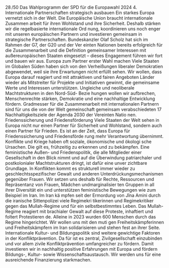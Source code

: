 28 /50
Das Wahlprogramm der SPD für die Europawahl 2024
4. Internationale Partnerschaften strategisch ausbauen
Ein starkes Europa vernetzt sich in der Welt. Die Europäische Union braucht internationale Zusammen­
arbeit für ihren Wohlstand und ihre Sicherheit. Deshalb stärken wir die regelbasierte internationale Ord­
nung, koordinieren uns noch enger mit unseren europäischen Partnern und investieren gemeinsam in 
strategische Partnerschaften. Bundeskanzler Olaf Scholz hat sich im Rahmen der G7, der G20 und der Ver­
einten Nationen bereits erfolgreich für die Zusammenarbeit und die Definition gemeinsamer Interessen 
mit außereuropäischen Staaten eingesetzt – dieses Engagement führen wir fort und bauen wir aus.
Europa zum Partner erster Wahl machen
Viele Staaten im Globalen Süden haben sich von den Verheißungen liberaler Demokratien abgewendet, 
weil sie ihre Erwartungen nicht erfüllt sehen. Wir wollen, dass Europa darauf reagiert und mit attraktiven 
und fairen Angeboten Länder wieder als Mitstreiter für Projekte und Initiativen gewinnt, die gemeinsame 
Werte und Interessen unterstützen. Ungleiche und neoliberale Machtstrukturen in den Nord-Süd- Bezie­
hungen wollen wir aufbrechen, Menschenrechte stärken, Demokratie und eine nachhaltige Entwicklung 
fördern. Gradmesser für die Zusammenarbeit mit internationalen Partnern sind für uns die von der Welt­
gemeinschaft gemeinsam verabschiedeten 17 Nachhaltigkeitsziele der Agenda 2030 der Vereinten Natio­
nen.
Friedenssicherung und Friedensförderung
Viele Staaten der Welt sehen in Europa nicht nur einen Partner für Sicherheit und Wohlstand, sondern 
auch einen Partner für Frieden. Es ist an der Zeit, dass Europa für Friedenssicherung und Friedensförde­
rung mehr Verantwortung übernimmt. Konflikte und Kriege haben oft soziale, ökonomische und ökologi­
sche Ursachen. Die gilt es, frühzeitig zu erkennen und zu bekämpfen.
Eine feministische Außen- und Friedenspolitik, die alle Mitglieder einer Gesellschaft in den Blick nimmt 
und auf die Überwindung patriarchaler und postkolonialer Machtstrukturen dringt, ist dafür eine unver­
zichtbare Grundlage. In Konflikten kommt es strukturell immer wieder zu geschlechtsspezifischer Gewalt 
und anderen Unterdrückungsmechanismen gegenüber Frauen.
Wir setzen uns deshalb für Rechte, Ressourcen und Repräsentanz von Frauen, Mädchen undmarginalisier­
ten Gruppen in all ihrer Diversität ein und unterstützen feministische Bewegungen wie zum Beispiel im 
Iran. Im Iran kä mpfen seit der Ermordung von Jîna Amini durch die iranische Sittenpolizei viele Regimekri­
tikerinnen und Regimekritiker gegen das Mullah-Regime und für ein selbstbestimmtes Leben.
Das Mullah-Regime reagiert mit brachialer Gewalt auf diese Proteste, inhaftiert und foltert Protestieren­
de. Alleine in 2023 wurden 600 Menschen durch das Regime hingerichtet. Wir wollen uns mit den muti­
gen Freiheitskämpferinnen und Freiheitskämpfern im Iran solidarisieren und stehen fest an ihrer Seite.
Internationale Kultur- und Bildungspolitik sind weitere gewichtige Faktoren in der Konfliktprävention. Da­
für ist es zentral, Zivilgesellschaft einzubinden und vor allem zivile Konfliktprävention umfangreicher zu 
fördern.
Damit investieren wir in nachhaltig positive Erfahrungen mit Europa und fördern Bildungs-, Kultur- sowie 
Wissenschaftsaustausch. Wir werden uns für eine ausreichende Finanzierung starkmachen.
